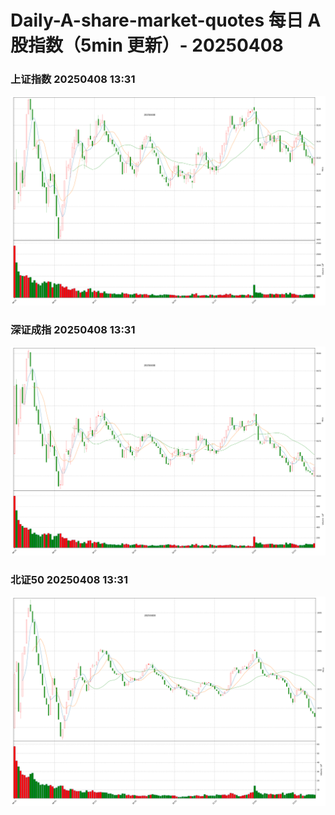 
# Daily-A-share-market-quotes 每日 A 股指数（5min 更新）- 20250408

### 上证指数 20250408 13:31
![](./fig/2025/4/20250408-sh000001.png)

### 深证成指 20250408 13:31
![](./fig/2025/4/20250408-sz399001.png)

### 北证50 20250408 13:31
![](./fig/2025/4/20250408-bj899050.png)
